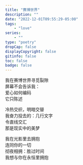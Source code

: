 ```yaml
---
title: "赛博世界"
description: ""
date: "2022-12-01T09:55:29-05:00"
tags: 
    - "love"
series: 
    - ""
type: "poetry"
dropCap: false
displayCopyright: false
gitinfo: false
toc: false
badge: false
---
```

我在赛博世界寻觅裂隙  
屏幕不会告诉我：  
爱心如何编码  
它只陈述  

冷热交织，明暗交替  
我奋力投去的：几行文字  
令直线交汇  
那是现实中的美梦  

我在光影里去拥抱  
连同你的一切  
彻夜相拥：胜过时间  
我想与你在永恒里拥抱  
